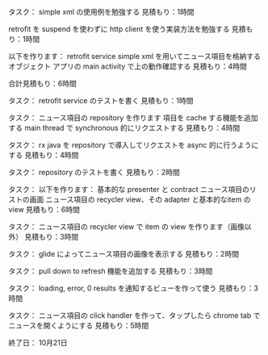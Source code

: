 タスク：
  simple xml の使用例を勉強する
  見積もり：1時間
  
  retrofit を suspend を使わずに http client を使う実装方法を勉強する
  見積もり：1時間
  
  以下を作ります：
    retrofit service
    simple xml を用いてニュース項目を格納するオブジェクト
  アプリの main activity で上の動作確認する
  見積もり：4時間
  
合計見積もり：6時間

タスク：
retrofit service のテストを書く
見積もり：1時間

タスク：
ニュース項目の repository を作ります
  項目を cache する機能を追加する
  main thread で synchronous 的にリクエストする
見積もり：4時間

タスク：
rx java を repository で導入してリクエストを async 的に行うようにする
見積もり：4時間

タスク：
repository のテストを書く
見積もり：2時間

タスク：
以下を作ります：
  基本的な presenter と contract
  ニュース項目のリストの画面
  ニュース項目の recycler view、その adapter と基本的なitem の view
見積もり：6時間

タスク：
ニュース項目の recycler view で item の view を作ります（画像以外）
見積もり：3時間

タスク：
glide によってニュース項目の画像を表示する
見積もり：2時間

タスク：
pull down to refresh 機能を追加する
見積もり：3時間

タスク：
loading, error, 0 results を通知するビューを作って使う
見積もり：3時間

タスク：
ニュース項目の click handler を作って、タップしたら chrome tab でニュースを開くようにする
見積もり：5時間

終了日： 10月21日
